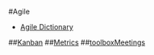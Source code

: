#Agile  
- [Agile Dictionary](http://agiledictionary.com/)  
 

##[Kanban](./kanban.md)
##[Metrics](./metrics.md)
##[toolboxMeetings](./toolboxMeetings.md)


